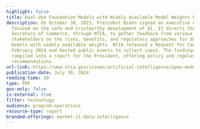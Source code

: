 ```yaml
---
highlight: false
title: Dual-Use Foundation Models with Widely Available Model Weights Report
description: On October 30, 2023, President Biden signed an executive order
  focused on the safe and trustworthy development of AI. It directs the
  Secretary of Commerce, through NTIA, to gather feedback from various
  stakeholders on the risks, benefits, and regulatory approaches for dual-use AI
  models with widely available weights. NTIA released a Request for Comment in
  February 2024 and hosted public events to collect input. The findings were
  compiled into a report for the President, offering policy and regulatory
  recommendations.
url-link: https://www.ntia.gov/issues/artificial-intelligence/open-model-weights-report
publication-date: July 30, 2024
reading-time: 30
type: PDF
gov-only: false
is-external: true
filter: technology
audience: program-operations
resource-type: report
branded-offerings: market-it-data-intelligence
---
```

